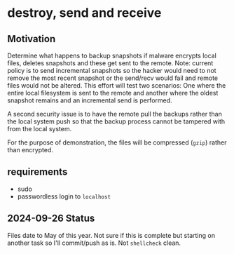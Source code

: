 # destroy, send and receive

## Motivation

Determine what happens to backup snapshots if malware encrypts local files, deletes snapshots and these get sent to the remote. Note: current policy is to send incremental snapshots so the hacker would need to not remove the most recent snapshot or the send/recv would fail and remote files would not be altered. This effort will test two scenarios: One where the entire local filesystem is sent to the remote and another where the oldest snapshot remains and an incremental send is performed.

A second security issue is to have the remote pull the backups rather than the local system push so that the backup process cannot be tampered with from the local system.

For the purpose of demonstration, the files will be compressed (`gzip`) rather than encrypted.

## requirements

* sudo
* passwordless login to `localhost`

## 2024-09-26 Status

Files date to May of this year. Not sure if this is complete but starting on another task so I'll commit/push as is. Not `shellcheck` clean.

